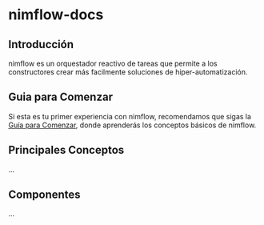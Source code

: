 # nimflow-docs

## Introducción
nimflow es un orquestador reactivo de tareas que permite a los constructores crear más facilmente soluciones de hiper-automatización.

## Guia para Comenzar

Si esta es tu primer experiencia con nimflow, recomendamos que sigas la [Guía para Comenzar](https://github.com/nimflow/nimflow-docs/tree/main/get-started#readme), donde aprenderás los conceptos básicos de nimflow.

## Principales Conceptos
...

## Componentes

...

